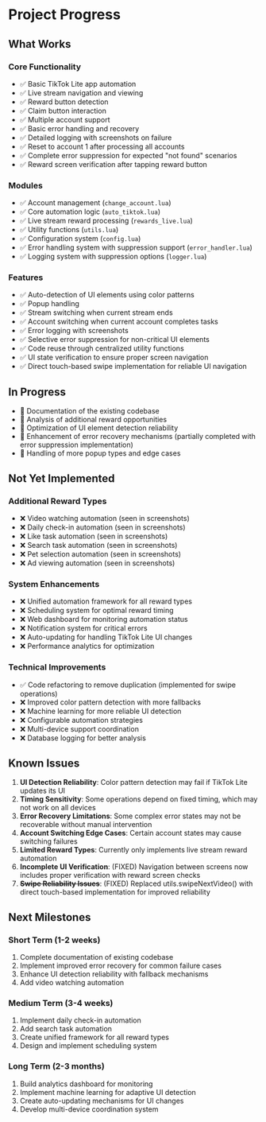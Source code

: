 # Project Progress

## What Works

### Core Functionality
- ✅ Basic TikTok Lite app automation
- ✅ Live stream navigation and viewing
- ✅ Reward button detection
- ✅ Claim button interaction
- ✅ Multiple account support
- ✅ Basic error handling and recovery
- ✅ Detailed logging with screenshots on failure
- ✅ Reset to account 1 after processing all accounts
- ✅ Complete error suppression for expected "not found" scenarios
- ✅ Reward screen verification after tapping reward button

### Modules
- ✅ Account management (`change_account.lua`)
- ✅ Core automation logic (`auto_tiktok.lua`)
- ✅ Live stream reward processing (`rewards_live.lua`)
- ✅ Utility functions (`utils.lua`)
- ✅ Configuration system (`config.lua`)
- ✅ Error handling system with suppression support (`error_handler.lua`)
- ✅ Logging system with suppression options (`logger.lua`)

### Features
- ✅ Auto-detection of UI elements using color patterns
- ✅ Popup handling
- ✅ Stream switching when current stream ends
- ✅ Account switching when current account completes tasks
- ✅ Error logging with screenshots
- ✅ Selective error suppression for non-critical UI elements
- ✅ Code reuse through centralized utility functions
- ✅ UI state verification to ensure proper screen navigation
- ✅ Direct touch-based swipe implementation for reliable UI navigation

## In Progress

- 🔄 Documentation of the existing codebase
- 🔄 Analysis of additional reward opportunities
- 🔄 Optimization of UI element detection reliability
- 🔄 Enhancement of error recovery mechanisms (partially completed with error suppression implementation)
- 🔄 Handling of more popup types and edge cases

## Not Yet Implemented

### Additional Reward Types
- ❌ Video watching automation (seen in screenshots)
- ❌ Daily check-in automation (seen in screenshots)
- ❌ Like task automation (seen in screenshots)
- ❌ Search task automation (seen in screenshots)
- ❌ Pet selection automation (seen in screenshots)
- ❌ Ad viewing automation (seen in screenshots)

### System Enhancements
- ❌ Unified automation framework for all reward types
- ❌ Scheduling system for optimal reward timing
- ❌ Web dashboard for monitoring automation status
- ❌ Notification system for critical errors
- ❌ Auto-updating for handling TikTok Lite UI changes
- ❌ Performance analytics for optimization

### Technical Improvements
- ✅ Code refactoring to remove duplication (implemented for swipe operations)
- ❌ Improved color pattern detection with more fallbacks
- ❌ Machine learning for more reliable UI detection
- ❌ Configurable automation strategies
- ❌ Multi-device support coordination
- ❌ Database logging for better analysis

## Known Issues

1. **UI Detection Reliability**: Color pattern detection may fail if TikTok Lite updates its UI
2. **Timing Sensitivity**: Some operations depend on fixed timing, which may not work on all devices
3. **Error Recovery Limitations**: Some complex error states may not be recoverable without manual intervention
4. **Account Switching Edge Cases**: Certain account states may cause switching failures
5. **Limited Reward Types**: Currently only implements live stream reward automation
6. **Incomplete UI Verification**: (FIXED) Navigation between screens now includes proper verification with reward screen checks
7. **~~Swipe Reliability Issues~~**: (FIXED) Replaced utils.swipeNextVideo() with direct touch-based implementation for improved reliability

## Next Milestones

### Short Term (1-2 weeks)
1. Complete documentation of existing codebase
2. Implement improved error recovery for common failure cases
3. Enhance UI detection reliability with fallback mechanisms
4. Add video watching automation

### Medium Term (3-4 weeks)
1. Implement daily check-in automation
2. Add search task automation
3. Create unified framework for all reward types
4. Design and implement scheduling system

### Long Term (2-3 months)
1. Build analytics dashboard for monitoring
2. Implement machine learning for adaptive UI detection
3. Create auto-updating mechanisms for UI changes
4. Develop multi-device coordination system 